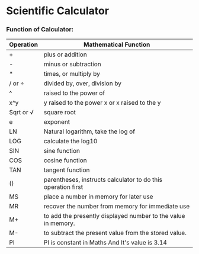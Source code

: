 # Scientific Calculator
 ### Function of Calculator:
|Operation|Mathematical Function|
|----|-----|
|+|plus or addition|
|-|minus or subtraction|
|*|times, or multiply by|
|/ or ÷|divided by, over, division by|
|^|raised to the power of|
|x^y|y raised to the power x or x raised to the y|
|Sqrt or √|square root|
|e|exponent|
|LN|Natural logarithm, take the log of|
|LOG|calculate the log10|
|SIN|sine function|
|COS|cosine function|
|TAN|tangent function|
|()|parentheses, instructs calculator to do this operation first|
|MS|place a number in memory for later use|
|MR|recover the number from memory for immediate use|
|M+|to add the presently displayed number to the value in memory. |
|M-|to subtract the present value from the stored value.|
|PI| PI is constant in Maths And It's value is 3.14|

